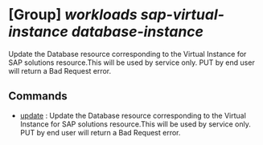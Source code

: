 # [Group] _workloads sap-virtual-instance database-instance_

Update the Database resource corresponding to the Virtual Instance for SAP solutions resource.This will be used by service only. PUT by end user will return a Bad Request error.

## Commands

- [update](/Commands/workloads/sap-virtual-instance/database-instance/_update.md)
: Update the Database resource corresponding to the Virtual Instance for SAP solutions resource.This will be used by service only. PUT by end user will return a Bad Request error.
